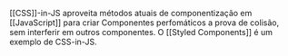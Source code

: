 [[CSS]]-in-JS aproveita métodos atuais de componentização em [[JavaScript]] para criar Componentes perfomáticos a prova de colisão, sem interferir em outros componentes. O [[Styled Components]] é um exemplo de CSS-in-JS.